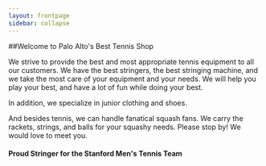 ```yaml
---
layout: frontpage
sidebar: collapse
---
```


##Welcome to Palo Alto's Best Tennis Shop

We strive to provide the best and most appropriate tennis equipment to
all our customers.  We have the best stringers, the best stringing machine,
and we take the most care of your equipment and your needs.  We will help
you play your best, and have a lot of fun while doing your best.

In addition, we specialize in junior clothing and shoes.

And besides tennis, we can handle fanatical squash fans.  We carry the
rackets, strings, and balls for your squashy needs.  Please stop by!
We would love to meet you.

#### Proud Stringer for the Stanford Men's Tennis Team

